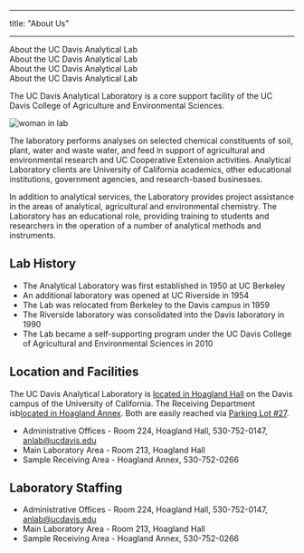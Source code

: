﻿---

title: "About Us"

---


<div class="row">
  <div class="col whiteblock">About the UC Davis Analytical Lab</div>
  <div class="col whiteblock">About the UC Davis Analytical Lab</div>
  <div class="col whiteblock">About the UC Davis Analytical Lab</div>
  <div class="col whiteblock">About the UC Davis Analytical Lab</div>
</div>

<div class="row">
  <div class="col-8 whiteblock">
    <!-- <h3>@ViewData["Message"]</h3> -->
    <p class="lead">
        The UC Davis Analytical Laboratory is a core support facility of the UC Davis College of Agriculture and Environmental Sciences.
    </p>
    <div class="imagewrapper imagewrapper--right">
      <img class="img-respo" src="/media/about_anlab.png" alt="woman in lab">
    </div>
    <p>The laboratory performs analyses on selected chemical constituents of soil, plant, water and waste water, and feed in support of agricultural and environmental research and UC Cooperative Extension activities. Analytical Laboratory clients are University
        of California academics, other educational institutions, government agencies, and research-based businesses.</p>
    <p>In addition to analytical services, the Laboratory provides project assistance in the areas of analytical, agricultural and environmental chemistry. The Laboratory has an educational role, providing training to students and researchers in the operation
        of a number of analytical methods and instruments.</p>
    <h2>Lab History</h2>
    <ul>
        <li>The Analytical Laboratory was first established in 1950 at UC Berkeley</li>
        <li>An additional laboratory was opened at UC Riverside in 1954</li>
        <li>The Lab was relocated from Berkeley to the Davis campus in 1959</li>
        <li>The Riverside laboratory was consolidated into the Davis laboratory in 1990</li>
        <li>The Lab became a self-supporting program under the UC Davis College of Agricultural and Environmental Sciences in 2010</li>
    </ul>
    <h2>Location and Facilities</h2>
    <p>The UC Davis Analytical Laboratory is <a href="http://campusmap.ucdavis.edu/?b=82" target="_blank" title="">located in Hoagland Hall</a> on the Davis campus of the University of California. The Receiving Department isb<a href="http://campusmap.ucdavis.edu/?b=81"target="_blank" title="">located in Hoagland Annex</a>. Both are easily reached via <a href="http://campusmap.ucdavis.edu/?l=67" target="_blank" title="">Parking Lot #27</a>.</p>
    <ul><li>Administrative Offices - Room 224, Hoagland Hall, 530-752-0147, <a class="external-link" href="mailto:anlab@ucdavis.edu">anlab@ucdavis.edu</a></li>
    <li>Main Laboratory Area - Room 213, Hoagland Hall</li>
    <li>Sample Receiving Area - Hoagland Annex, 530-752-0266</li>
    </ul>
    <h2>Laboratory Staffing</h2>
    <ul>
        <li>Administrative Offices - Room 224, Hoagland Hall, 530-752-0147, <a class="external-link" href="mailto:anlab@ucdavis.edu">anlab@ucdavis.edu</a></li>
        <li>Main Laboratory Area - Room 213, Hoagland Hall</li>
        <li>Sample Receiving Area - Hoagland Annex, 530-752-0266</li>
    </ul>
  </div>
</div>
